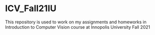 # ICV_Fall21IU
This repository is used to work on my assignments and homeworks in Introduction to Computer Vision course at Innopolis University Fall 2021
